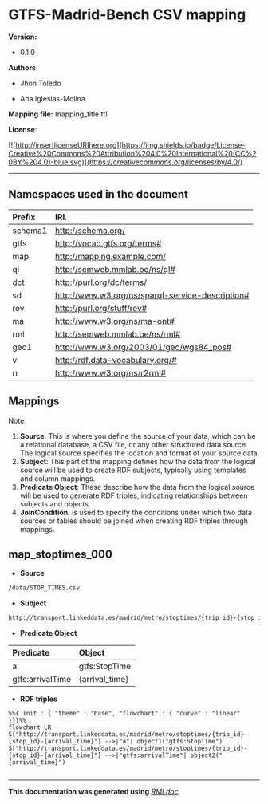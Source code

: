 

   
# GTFS-Madrid-Bench CSV mapping
   
   
**Version:**

* 0.1.0
   
**Authors**:

    
* Jhon Toledo
   
    
* Ana Iglesias-Molina
   

**Mapping file:**
mapping_title.ttl


**License**:

[![http://insertlicenseURIhere.org](https://img.shields.io/badge/License-Creative%20Commons%20Attribution%204.0%20International%20(CC%20BY%204.0)-blue.svg)](https://creativecommons.org/licenses/by/4.0/)



------


## **Namespaces used in the document**

| Prefix       |               IRI.                   |
| :----------- | :----------------------------------  |
| schema1     | http://schema.org/ |
| gtfs     | http://vocab.gtfs.org/terms# |
| map     | http://mapping.example.com/ |
| ql     | http://semweb.mmlab.be/ns/ql# |
| dct     | http://purl.org/dc/terms/ |
| sd     | http://www.w3.org/ns/sparql-service-description# |
| rev     | http://purl.org/stuff/rev# |
| ma     | http://www.w3.org/ns/ma-ont# |
| rml     | http://semweb.mmlab.be/ns/rml# |
| geo1     | http://www.w3.org/2003/01/geo/wgs84_pos# |
| v     | http://rdf.data-vocabulary.org/# |
| rr     | http://www.w3.org/ns/r2rml# |



## Mappings
>[!NOTE]
>1. **Source**: This is where you define the source of your data, which can be a relational database, a CSV file, or any other structured data source. The logical source specifies the location and format of your source data.
>2. **Subject**: This part of the mapping defines how the data from the logical source will be used to create RDF subjects, typically using templates and column mappings.
>3. **Predicate Object**: These describe how the data from the logical source will be used to generate RDF triples, indicating relationships between subjects and objects.
>4. **JoinCondition**: is used to specify the conditions under which two data sources or tables should be joined when creating RDF triples through mappings.


## map_stoptimes_000
- **Source**

```bash
/data/STOP_TIMES.csv
``` 
- **Subject**
```bash
http://transport.linkeddata.es/madrid/metro/stoptimes/{trip_id}-{stop_id}-{arrival_time}
``` 
- **Predicate Object**

| Predicate | Object |
|:----------|:-------|
| a | gtfs:StopTime |
| gtfs:arrivalTime | {arrival_time} |
- **RDF triples**
```mermaid
%%{ init : { "theme" : "base", "flowchart" : { "curve" : "linear" }}}%%
flowchart LR
S["http://transport.linkeddata.es/madrid/metro/stoptimes/{trip_id}-{stop_id}-{arrival_time}"] -->|"a"| object1("gtfs:StopTime")
S["http://transport.linkeddata.es/madrid/metro/stoptimes/{trip_id}-{stop_id}-{arrival_time}"] -->|"gtfs:arrivalTime"| object2("{arrival_time}")
    
``` 




----

**This documentation was generated using**  *[RMLdoc](https://oeg-upm.github.io/rmldoc/)*.
